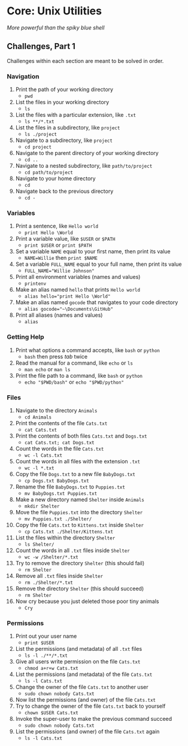 # Core: Unix Utilities

_More powerful than the spiky blue shell_

## Challenges, Part 1

Challenges within each section are meant to be solved in order.

### Navigation

1.  Print the path of your working directory
    - `pwd`
1.  List the files in your working directory
    - `ls`
1.  List the files with a particular extension, like `.txt`
    - `ls **/*.txt`
1.  List the files in a subdirectory, like `project`
    - `ls ./project`
1.  Navigate to a subdirectory, like `project`
    - `cd project`
1.  Navigate to the parent directory of your working directory
    - `cd ..`
1.  Navigate to a nested subdirectory, like `path/to/project`
    - `cd path/to/project`
1.  Navigate to your home directory
    - `cd`
1.  Navigate back to the previous directory
    - `cd -`

### Variables

1.  Print a sentence, like `Hello world`
    - `print Hello \World`
1.  Print a variable value, like `$USER` or `$PATH`
    - `print $USER` or `print $PATH`
1.  Set a variable `NAME` equal to your first name, then print its value
    - `NAME=Willie` then `print $NAME`
1.  Set a variable `FULL_NAME` equal to your full name, then print its value
    - `FULL_NAME="Willie Johnson"`
1.  Print all environment variables (names and values)
    - `printenv`
1.  Make an alias named `hello` that prints `Hello world`
    - `alias hello="print Hello \World"`
1.  Make an alias named `gocode` that navigates to your code directory
    - `alias gocode="~\Documents\GitHub"`
1.  Print all aliases (names and values)
    - `alias`

### Getting Help

1.  Print what options a command accepts, like `bash` or `python`
    - `bash` then press *tab* twice
1.  Read the manual for a command, like `echo` or `ls`
    - `man echo` or `man ls`
1.  Print the file path to a command, like `bash` or `python`
    - `echo "$PWD/bash"` or `echo "$PWD/python"`

### Files

1.  Navigate to the directory `Animals`
    - `cd Animals`
1.  Print the contents of the file `Cats.txt`
    - `cat Cats.txt`
1.  Print the contents of both files `Cats.txt` and `Dogs.txt`
    - `cat Cats.txt; cat Dogs.txt`
1.  Count the words in the file `Cats.txt`
    - `wc -l Cats.txt`
1.  Count the words in all files with the extension `.txt`
    - `wc -l *.txt`
1.  Copy the file `Dogs.txt` to a new file `BabyDogs.txt`
    - `cp Dogs.txt BabyDogs.txt`
1.  Rename the file `BabyDogs.txt` to `Puppies.txt`
    - `mv BabyDogs.txt Puppies.txt`
1.  Make a new directory named `Shelter` inside `Animals`
    - `mkdir Shelter`
1.  Move the file `Puppies.txt` into the directory `Shelter`
    - `mv Puppies.txt ./Shelter/`
1.  Copy the file `Cats.txt` to `Kittens.txt` inside `Shelter`
    - `cp Cats.txt ./Shelter/Kittens.txt`
1.  List the files within the directory `Shelter`
    - `ls Shelter/`
1.  Count the words in all `.txt` files inside `Shelter`
    - `wc -w /Shelter/*.txt`
1.  Try to remove the directory `Shelter` (this should fail)
    - `rm Shelter`
1.  Remove all `.txt` files inside `Shelter`
    - `rm ./Shelter/*.txt`
1.  Remove the directory `Shelter` (this should succeed)
    - `rm Shelter`
1.  Now cry because you just deleted those poor tiny animals
    - `Cry`

### Permissions

1.  Print out your user name
    - `print $USER`
1.  List the permissions (and metadata) of all `.txt` files
    - `ls -l ./**/*.txt`
1.  Give all users write permission on the file `Cats.txt`
    - `chmod a+r+w Cats.txt`
1.  List the permissions (and metadata) of the file `Cats.txt`
    - `ls -l Cats.txt`
1.  Change the owner of the file `Cats.txt` to another user
    - `sudo chown nobody Cats.txt`
1.  Now list the permissions (and owner) of the file `Cats.txt`
1.  Try to change the owner of the file `Cats.txt` back to yourself
    - `chown $USER Cats.txt`
1.  Invoke the super-user to make the previous command succeed
    - `sudo chown nobody Cats.txt`
1.  List the permissions (and owner) of the file `Cats.txt` again
    - `ls -l Cats.txt`
